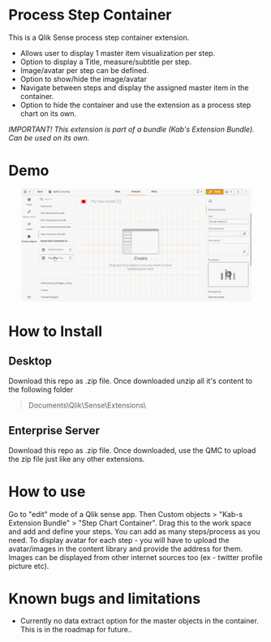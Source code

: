 # Process Step Container
This is a Qlik Sense process step container extension. 

- Allows user to display 1 master item visualization per step.
- Option to display a Title, measure/subtitle per step. 
- Image/avatar per step can be defined.
- Option to show/hide the image/avatar
- Navigate between steps and display the assigned master item in the container. 
- Option to hide the container and use the extension as a process step chart on its own.


_IMPORTANT! This extension is part of a bundle (Kab's Extension Bundle). Can be used on its own._

# Demo
<p align="center">
  <img width="90%" alt="step-chart-container" src="https://github.com/kabir-rab/step-chart-container/blob/master/lib/img/step-chart-container-3.gif">
</p>

# How to Install
## Desktop
Download this repo as .zip file. Once downloaded unzip all it's content to the following folder 
> Documents\Qlik\Sense\Extensions\

## Enterprise Server
Download this repo as .zip file. Once downloaded, use the QMC to upload the zip file just like any other extensions.

# How to use
Go to "edit" mode of a Qlik sense app. Then Custom objects > "Kab-s Extension Bundle" > "Step Chart Container". Drag this to the work space and add and define your steps. You can add as many steps/process as you need. To display avatar for each step - you will have to upload the avatar/images in the content library and provide the address for them. Images can be displayed from other internet sources too (ex - twitter profile picture etc).

# Known bugs and limitations
 - Currently no data extract option for the master objects in the container. This is in the roadmap for future..
